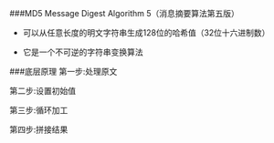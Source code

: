 ###MD5
Message Digest Algorithm 5（消息摘要算法第五版）

- 可以从任意长度的明文字符串生成128位的哈希值（32位十六进制数）

- 它是一个不可逆的字符串变换算法

###底层原理
第一步:处理原文 

第二步:设置初始值

第三步:循环加工  

第四步:拼接结果